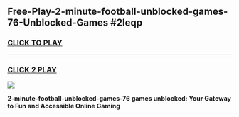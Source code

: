 
## Free-Play-2-minute-football-unblocked-games-76-Unblocked-Games #2leqp
<h3>
<a href="https://news.freeplayer.one?title=2-minute-football-unblocked-games-76&ref=8M">CLICK TO PLAY</a></h3>
<hr>

<h3>
<a href="https://news.freeplayer.one?title=2-minute-football-unblocked-games-76&ref=8M">CLICK 2 PLAY</a>
  
</h3>

<a href="https://news.freeplayer.one?title=2-minute-football-unblocked-games-76&ref=8M"><img src="https://clearcache.store/games.png"></a>


**2-minute-football-unblocked-games-76 games unblocked: Your Gateway to Fun and Accessible Online Gaming**
